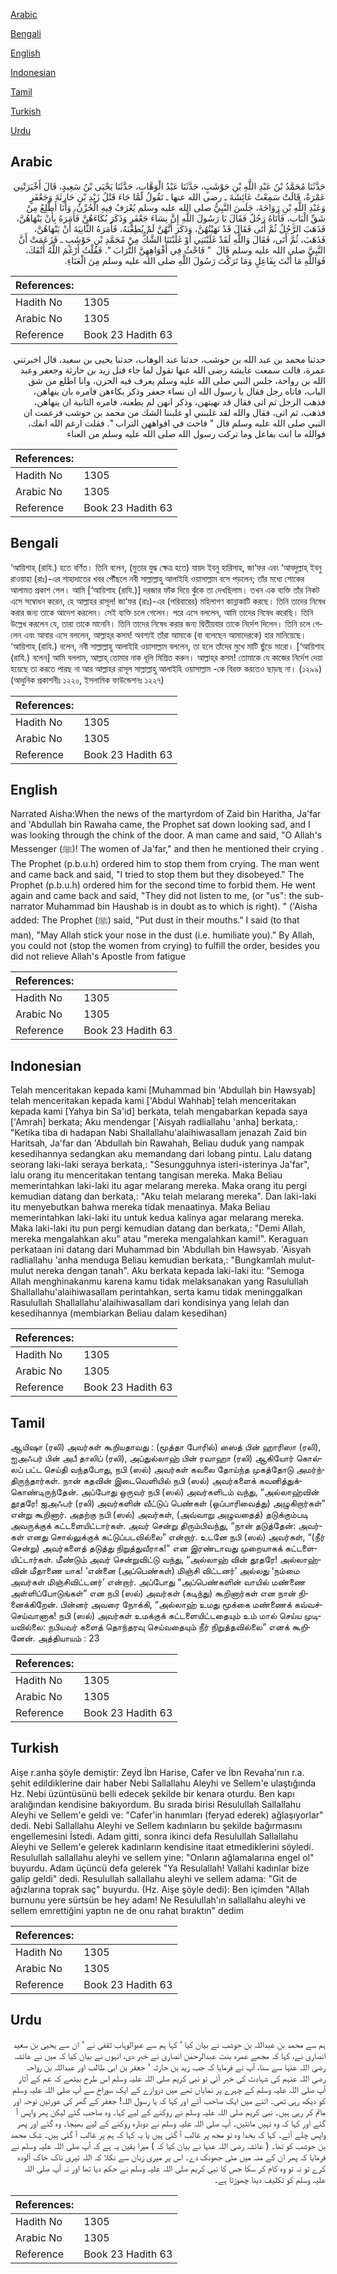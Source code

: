 [Arabic](#arabic)

[Bengali](#bengali)

[English](#english)

[Indonesian](#indonesian)

[Tamil](#tamil)

[Turkish](#turkish)

[Urdu](#urdu)

## Arabic


<div dir="rtl" lang="ar" style={{fontSize:'larger',backgroundColor:'#f8f9fa',padding:20}}>
حَدَّثَنَا مُحَمَّدُ بْنُ عَبْدِ اللَّهِ بْنِ حَوْشَبٍ، حَدَّثَنَا عَبْدُ الْوَهَّابِ، حَدَّثَنَا يَحْيَى بْنُ سَعِيدٍ، قَالَ أَخْبَرَتْنِي عَمْرَةُ، قَالَتْ سَمِعْتُ عَائِشَةَ ـ رضى الله عنها ـ تَقُولُ لَمَّا جَاءَ قَتْلُ زَيْدِ بْنِ حَارِثَةَ وَجَعْفَرٍ وَعَبْدِ اللَّهِ بْنِ رَوَاحَةَ، جَلَسَ النَّبِيُّ صلى الله عليه وسلم يُعْرَفُ فِيهِ الْحُزْنُ، وَأَنَا أَطَّلِعُ مِنْ شَقِّ الْبَابِ، فَأَتَاهُ رَجُلٌ فَقَالَ يَا رَسُولَ اللَّهِ إِنَّ نِسَاءَ جَعْفَرٍ وَذَكَرَ بُكَاءَهُنَّ فَأَمَرَهُ بِأَنْ يَنْهَاهُنَّ، فَذَهَبَ الرَّجُلُ ثُمَّ أَتَى فَقَالَ قَدْ نَهَيْتُهُنَّ، وَذَكَرَ أَنَّهُنَّ لَمْ يُطِعْنَهُ، فَأَمَرَهُ الثَّانِيَةَ أَنْ يَنْهَاهُنَّ، فَذَهَبَ، ثُمَّ أَتَى، فَقَالَ وَاللَّهِ لَقَدْ غَلَبْنَنِي أَوْ غَلَبْنَنَا الشَّكُّ مِنْ مُحَمَّدِ بْنِ حَوْشَبٍ ـ فَزَعَمَتْ أَنَّ النَّبِيَّ صلى الله عليه وسلم قَالَ ‏ "‏ فَاحْثُ فِي أَفْوَاهِهِنَّ التُّرَابَ ‏"‏‏.‏ فَقُلْتُ أَرْغَمَ اللَّهُ أَنْفَكَ، فَوَاللَّهِ مَا أَنْتَ بِفَاعِلٍ وَمَا تَرَكْتَ رَسُولَ اللَّهِ صلى الله عليه وسلم مِنَ الْعَنَاءِ‏.‏
</div>
<div style={{backgroundColor:'#f8f9fa',padding:20, marginBottom: 10}}><table> <thead> <tr> <th>References:</th> <th></th> </tr> </thead> <tbody><tr><td>Hadith No</td><td>1305</td></tr><tr><td>Arabic No</td><td>1305</td></tr><tr><td>Reference</td><td>Book 23 Hadith 63</td></tr></tbody></table></div>


<div dir="rtl" lang="ar" style={{fontSize:'larger',backgroundColor:'#f8f9fa',padding:20}}>
حدثنا محمد بن عبد الله بن حوشب، حدثنا عبد الوهاب، حدثنا يحيى بن سعيد، قال اخبرتني عمرة، قالت سمعت عايشة رضى الله عنها تقول لما جاء قتل زيد بن حارثة وجعفر وعبد الله بن رواحة، جلس النبي صلى الله عليه وسلم يعرف فيه الحزن، وانا اطلع من شق الباب، فاتاه رجل فقال يا رسول الله ان نساء جعفر وذكر بكاءهن فامره بان ينهاهن، فذهب الرجل ثم اتى فقال قد نهيتهن، وذكر انهن لم يطعنه، فامره الثانية ان ينهاهن، فذهب، ثم اتى، فقال والله لقد غلبنني او غلبننا الشك من محمد بن حوشب فزعمت ان النبي صلى الله عليه وسلم قال " فاحث في افواههن التراب ". فقلت ارغم الله انفك، فوالله ما انت بفاعل وما تركت رسول الله صلى الله عليه وسلم من العناء
</div>
<div style={{backgroundColor:'#f8f9fa',padding:20, marginBottom: 10}}><table> <thead> <tr> <th>References:</th> <th></th> </tr> </thead> <tbody><tr><td>Hadith No</td><td>1305</td></tr><tr><td>Arabic No</td><td>1305</td></tr><tr><td>Reference</td><td>Book 23 Hadith 63</td></tr></tbody></table></div>

## Bengali


<div dir="ltr" lang="bn" style={{fontSize:'larger',backgroundColor:'#f8f9fa',padding:20}}>
‘আয়িশাহ্ (রাযি.) হতে বর্ণিত। তিনি বলেন, (মুতার যুদ্ধ ক্ষেত্র হতে) যায়দ ইবনু হারিসাহ, জা‘ফর এবং ‘আবদুল্লাহ্ ইবনু রাওয়াহা (রাঃ)-এর শাহাদাতের খবর পৌঁছলে নবী সাল্লাল্লাহু আলাইহি ওয়াসাল্লাম বসে পড়লেন; তাঁর মধ্যে শোকের আলামত প্রকাশ পেল। আমি [‘আয়িশাহ (রাযি.)] দরজার ফাঁক দিয়ে ঝুঁকে তা দেখছিলাম। তখন এক ব্যক্তি তাঁর নিকট এসে সম্বোধন করেন, হে আল্লাহর রাসূল! জা‘ফর (রাঃ)-এর (পরিবারের) মহিলাগণ কান্নাকাটি করছে। তিনি তাদের নিষেধ করার জন্য তাকে আদেশ করলেন। সেই ব্যক্তি চলে গেলেন। পরে এসে বললেন, আমি তাদের নিষেধ করেছি। তিনি উল্লেখ করলেন যে, তারা তাকে মানেনি। তিনি তাদের নিষেধ করার জন্য দ্বিতীয়বার তাকে নির্দেশ দিলেন। তিনি চলে গেলেন এবং আবার এসে বললেন, আল্লাহ্‌র কসম! অবশ্যই তাঁরা আমাকে (বা বলেছেন আমাদেরকে) হার মানিয়েছে। ‘আয়িশাহ্ (রাযি.) বলেন, নবী সাল্লাল্লাহু আলাইহি ওয়াসাল্লাম বললেন, তা হলে তাঁদের মুখে মাটি ছুঁড়ে মারো। [‘আয়িশাহ (রাযি.) বলেন] আমি বললাম, আল্লাহ্ তোমার নাক ধূলি মিশ্রিত করুন। আল্লাহ্‌র কসম! তোমাকে যে কাজের নির্দেশ দেয়া হয়েছে তা করতে পারছ না আর আল্লাহর রাসূল সাল্লাল্লাহু আলাইহি ওয়াসাল্লাম -কে বিরক্ত করতেও ছাড়ছ না। (১২৯৯) (আধুনিক প্রকাশনীঃ ১২২০, ইসলামিক ফাউন্ডেশনঃ ১২২৭)
</div>
<div style={{backgroundColor:'#f8f9fa',padding:20, marginBottom: 10}}><table> <thead> <tr> <th>References:</th> <th></th> </tr> </thead> <tbody><tr><td>Hadith No</td><td>1305</td></tr><tr><td>Arabic No</td><td>1305</td></tr><tr><td>Reference</td><td>Book 23 Hadith 63</td></tr></tbody></table></div>

## English


<div dir="ltr" lang="en" style={{fontSize:'larger',backgroundColor:'#f8f9fa',padding:20}}>
Narrated Aisha:When the news of the martyrdom of Zaid bin Haritha, Ja'far and 'Abdullah bin Rawaha came, the Prophet sat down looking sad, and I was looking through the chink of the door. A man came and said, "O Allah's Messenger (ﷺ)! The women of Ja'far," and then he mentioned their crying . The Prophet (p.b.u.h) ordered him to stop them from crying. The man went and came back and said, "I tried to stop them but they disobeyed." The Prophet (p.b.u.h) ordered him for the second time to forbid them. He went again and came back and said, "They did not listen to me, (or "us": the sub-narrator Muhammad bin Haushab is in doubt as to which is right). " ('Aisha added: The Prophet (ﷺ) said, "Put dust in their mouths." I said (to that man), "May Allah stick your nose in the dust (i.e. humiliate you)." By Allah, you could not (stop the women from crying) to fulfill the order, besides you did not relieve Allah's Apostle from fatigue
</div>
<div style={{backgroundColor:'#f8f9fa',padding:20, marginBottom: 10}}><table> <thead> <tr> <th>References:</th> <th></th> </tr> </thead> <tbody><tr><td>Hadith No</td><td>1305</td></tr><tr><td>Arabic No</td><td>1305</td></tr><tr><td>Reference</td><td>Book 23 Hadith 63</td></tr></tbody></table></div>

## Indonesian


<div dir="ltr" lang="id" style={{fontSize:'larger',backgroundColor:'#f8f9fa',padding:20}}>
Telah menceritakan kepada kami [Muhammad bin 'Abdullah bin Hawsyab] telah menceritakan kepada kami ['Abdul Wahhab] telah menceritakan kepada kami [Yahya bin Sa'id] berkata, telah mengabarkan kepada saya ['Amrah] berkata; Aku mendengar ['Aisyah radliallahu 'anha] berkata,: "Ketika tiba di hadapan Nabi Shallallahu'alaihiwasallam jenazah Zaid bin Haritsah, Ja'far dan 'Abdullah bin Rawahah, Beliau duduk yang nampak kesedihannya sedangkan aku memandang dari lobang pintu. Lalu datang seorang laki-laki seraya berkata,: "Sesungguhnya isteri-isterinya Ja'far", lalu orang itu menceritakan tentang tangisan mereka. Maka Beliau memerintahkan laki-laki itu agar melarang mereka. Maka orang itu pergi kemudian datang dan berkata,: "Aku telah melarang mereka". Dan laki-laki itu menyebutkan bahwa mereka tidak menaatinya. Maka Beliau memerintahkan laki-laki itu untuk kedua kalinya agar melarang mereka. Maka laki-laki itu pun pergi kemudian datang dan berkata,: "Demi Allah, mereka mengalahkan aku" atau "mereka mengalahkan kami!". Keraguan perkataan ini datang dari Muhammad bin 'Abdullah bin Hawsyab. 'Aisyah radliallahu 'anha menduga Beliau kemudian berkata,: "Bungkamlah mulut-mulut nereka dengan tanah". Aku berkata kepada laki-laki itu: "Semoga Allah menghinakanmu karena kamu tidak melaksanakan yang Rasulullah Shallallahu'alaihiwasallam perintahkan, serta kamu tidak meninggalkan Rasulullah Shallallahu'alaihiwasallam dari kondisinya yang lelah dan kesedihannya (membiarkan Beliau dalam kesedihan)
</div>
<div style={{backgroundColor:'#f8f9fa',padding:20, marginBottom: 10}}><table> <thead> <tr> <th>References:</th> <th></th> </tr> </thead> <tbody><tr><td>Hadith No</td><td>1305</td></tr><tr><td>Arabic No</td><td>1305</td></tr><tr><td>Reference</td><td>Book 23 Hadith 63</td></tr></tbody></table></div>

## Tamil


<div dir="ltr" lang="ta" style={{fontSize:'larger',backgroundColor:'#f8f9fa',padding:20}}>
ஆயிஷா (ரலி) அவர்கள் கூறியதாவது : (மூத்தா போரில்) ஸைத் பின் ஹாரிஸா (ரலி), ஐஅஃபர் பின் அபீ தாலிப் (ரலி), அப்துல்லாஹ் பின் ரவாஹா (ரலி) ஆகியோர் கொல்லப் பட்ட செய்தி வந்தபோது, நபி (ஸல்) அவர்கள் கவலை தோய்ந்த முகத்தோடு அமர்ந்திருந்தார்கள். நான் கதவின் இடைவெளியில் நபி (ஸல்) அவர்களைக் கவனித்துக்கொண்டிருந்தேன். அப்போது ஒருவர் நபி (ஸல்) அவர்களிடம் வந்து, “அல்லாஹ்வின் தூதரே! ஜஅஃபர் (ரலி) அவர்களின் வீட்டுப் பெண்கள் (ஒப்பாரிவைத்து) அழுகிறார்கள்” என்று கூறினார். அதற்கு நபி (ஸல்) அவர்கள், (அவ்வாறு அழுவதைத்) தடுக்கும்படி அவருக்குக் கட்டளையிட்டார்கள். அவர் சென்று திரும்பிவந்து, “நான் தடுத்தேன்: அவர்கள் எனது சொல்லுக்குக் கட்டுப்படவில்லை” என்றார். உடனே நபி (ஸல்) அவர்கள், “(நீர் சென்று) அவர்களைத் தடுத்து நிறுத்துவீராக!” என இரண்டாவது முறையாகக் கட்டளையிட்டார்கள். மீண்டும் அவர் சென்றுவிட்டு வந்து, “அல்லாஹ் வின் தூதரே! அல்லாஹ்வின் மீதாணை யாக! ‘என்னை (அப்பெண்கள்) மிஞ்சி விட்டனர்’ அல்லது ‘நம்மை அவர்கள் மிஞ்சிவிட்டனர்’ என்றார். அப்போது “அப்பெண்களின் வாயில் மண்ணை அள்ளிப்போடுங்கள்” என நபி (ஸல்) அவர்கள் (கடிந்து) கூறினார்கள் என நான் நினைக்கிறேன். பின்னர் அவரை நோக்கி, “அல்லாஹ் உமது மூக்கை மண்ணைக் கவ்வச்செய்வானாக! நபி (ஸல்) அவர்கள் உமக்குக் கட்டளையிட்டதையும் உம் மால் செய்ய முடியவில்லை: நபியவர் களைத் தொந்தரவு செய்வதையும் நீர் நிறுத்தவில்லை” எனக் கூறினேன். அத்தியாயம் : 23
</div>
<div style={{backgroundColor:'#f8f9fa',padding:20, marginBottom: 10}}><table> <thead> <tr> <th>References:</th> <th></th> </tr> </thead> <tbody><tr><td>Hadith No</td><td>1305</td></tr><tr><td>Arabic No</td><td>1305</td></tr><tr><td>Reference</td><td>Book 23 Hadith 63</td></tr></tbody></table></div>

## Turkish


<div dir="ltr" lang="tr" style={{fontSize:'larger',backgroundColor:'#f8f9fa',padding:20}}>
Aişe r.anha şöyle demiştir: Zeyd İbn Harise, Cafer ve İbn Revaha'nın r.a. şehit edildiklerine dair haber Nebi Sallallahu Aleyhi ve Sellem'e ulaştığında Hz. Nebi üzüntüsünü belli edecek şekilde bir kenara oturdu. Ben kapı aralığından kendisine bakıyordum. Bu sırada birisi Resulullah Sallallahu Aleyhi ve Sellem'e geldi ve: "Cafer'in hanımları (feryad ederek) ağlaşıyorlar" dedi. Nebi Sallallahu Aleyhi ve Sellem kadınların bu şekilde bağırmasını engellemesini İstedi. Adam gitti, sonra ikinci defa Resulullah Sallallahu Aleyhi ve Sellem'e gelerek kadınların kendisine itaat etmediklerini söy­ledi. Resulullah sallallahu aleyhi ve sellem yine: "Onların ağlamalarına engel ol" buyurdu. Adam üçüncü defa gelerek "Ya Resulallah! Vallahi kadınlar bize galip geldi" dedi. Resulullah sallallahu aleyhi ve sellem adama: "Git de ağızlarına toprak saç" buyurdu. (Hz. Aişe şöyle dedi): Ben içimden "Allah burnunu yere sürtsün be hey adam! Ne Resulullah'ın sallallahu aleyhi ve sellem emrettiğini yaptın ne de onu rahat bıraktın" dedim
</div>
<div style={{backgroundColor:'#f8f9fa',padding:20, marginBottom: 10}}><table> <thead> <tr> <th>References:</th> <th></th> </tr> </thead> <tbody><tr><td>Hadith No</td><td>1305</td></tr><tr><td>Arabic No</td><td>1305</td></tr><tr><td>Reference</td><td>Book 23 Hadith 63</td></tr></tbody></table></div>

## Urdu


<div dir="rtl" lang="ur" style={{fontSize:'larger',backgroundColor:'#f8f9fa',padding:20}}>
ہم سے محمد بن عبداللہ بن حوشب نے بیان کیا ‘ کہا ہم سے عبوالوہاب ثقفی نے ‘ ان سے یحییٰ بن سعید انصاری نے، کہا کہ مجھے عمرہ بنت عبدالرحمٰن انصاری نے خبر دی، انہوں نے بیان کیا کہ میں نے عائشہ رضی اللہ عنہا سے سنا، آپ نے فرمایا کہ جب زید بن حارثہ ‘ جعفر بن ابی طالب اور عبداللہ بن رواحہ رضی اللہ عنہم کی شہادت کی خبر آئی تو نبی کریم صلی اللہ علیہ وسلم اس طرح بیٹھے کہ غم کے آثار آپ صلی اللہ علیہ وسلم کے چہرے پر نمایاں تھے میں دروازے کے ایک سوراخ سے آپ صلی اللہ علیہ وسلم کو دیکھ رہی تھی۔ اتنے میں ایک صاحب آئے اور کہا کہ یا رسول اللہ! جعفر کے گھر کی عورتیں نوحہ اور ماتم کر رہی ہیں۔ نبی کریم صلی اللہ علیہ وسلم نے روکنے کے لیے کہا۔ وہ صاحب گئے لیکن پھر واپس آ گئے اور کہا کہ وہ نہیں مانتیں۔ آپ صلی اللہ علیہ وسلم نے دوبارہ روکنے کے لیے بھیجا۔ وہ گئے اور پھر واپس چلے آئے۔ کہا کہ بخدا وہ تو مجھ پر غالب آ گئی ہیں یا یہ کہا کہ ہم پر غالب آ گئی ہیں۔ شک محمد بن حوشب کو تھا۔ ( عائشہ رضی اللہ عنہا نے بیان کیا کہ ) میرا یقین یہ ہے کہ آپ صلی اللہ علیہ وسلم نے فرمایا کہ پھر ان کے منہ میں مٹی جھونک دے۔ اس پر میری زبان سے نکلا کہ اللہ تیری ناک خاک آلودہ کرے تو نہ تو وہ کام کر سکا جس کا نبی کریم صلی اللہ علیہ وسلم نے حکم دیا تھا اور نہ آپ صلی اللہ علیہ وسلم کو تکلیف دینا چھوڑتا ہے۔
</div>
<div style={{backgroundColor:'#f8f9fa',padding:20, marginBottom: 10}}><table> <thead> <tr> <th>References:</th> <th></th> </tr> </thead> <tbody><tr><td>Hadith No</td><td>1305</td></tr><tr><td>Arabic No</td><td>1305</td></tr><tr><td>Reference</td><td>Book 23 Hadith 63</td></tr></tbody></table></div>